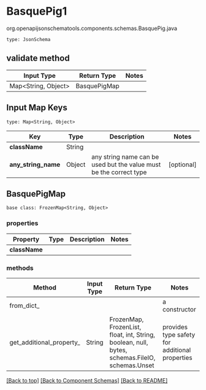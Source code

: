 # BasquePig1
org.openapijsonschematools.components.schemas.BasquePig.java
```
type: JsonSchema
```

## validate method
| Input Type | Return Type | Notes |
| ---------- | ----------- | ----- |
| Map<String, Object> | BasquePigMap | |

## Input Map Keys
```
type: Map<String, Object>
```
Key | Type |  Description | Notes
------------ | ------------- | ------------- | -------------
**className** | String |  |
**any_string_name** | Object | any string name can be used but the value must be the correct type | [optional]

## BasquePigMap
```
base class: FrozenMap<String, Object>
```

### properties
Property | Type | Description | Notes
-------- | ---- | ----------- | -----
**className** |  |  |

### methods
Method | Input Type | Return Type | Notes
------ | ---------- | ----------- | ------
from_dict_ |  |  | a constructor
get_additional_property_ | String | FrozenMap, FrozenList, float, int, String, boolean, null, bytes, schemas.FileIO, schemas.Unset | provides type safety for additional properties

[[Back to top]](#top) [[Back to Component Schemas]](../../../README.md#Component-Schemas) [[Back to README]](../../../README.md)

